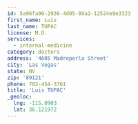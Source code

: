 ```yaml
---
id: 5a96fa90-2936-4d05-89a2-12524e9e3323
first_name: Luis
last_name: TUPAC
license: M.D.
services:
  - internal-medicine
category: doctors
address: '4605 Madreperla Street'
city: 'Las Vegas'
state: NV
zip: '89121'
phone: 702-454-3761
title: 'Luis TUPAC'
_geoloc:
  lng: -115.0903
  lat: 36.121972
---
```


